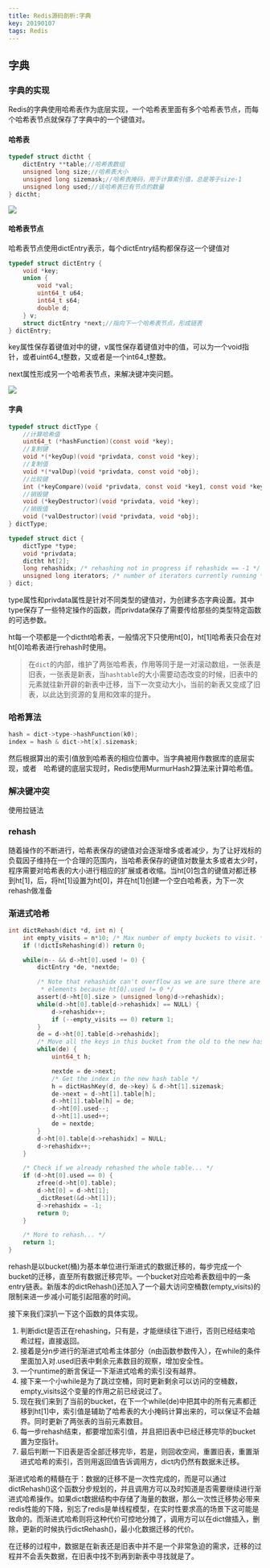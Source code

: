 ```yaml
---
title: Redis源码剖析:字典
key: 20190107
tags: Redis
---
```


## 字典

### 字典的实现

Redis的字典使用哈希表作为底层实现，一个哈希表里面有多个哈希表节点，而每个哈希表节点就保存了字典中的一个键值对。

#### 哈希表

```c
typedef struct dictht {
    dictEntry **table;//哈希表数组
    unsigned long size;//哈希表大小
    unsigned long sizemask;//哈希表掩码，用于计算索引值，总是等于size-1
    unsigned long used;//该哈希表已有节点的数量
} dictht;
```

![](https://s2.ax1x.com/2019/02/12/kdcEZt.png)

#### 哈希表节点

哈希表节点使用dictEntry表示，每个dictEntry结构都保存这一个键值对

```c
typedef struct dictEntry {
    void *key;
    union {
        void *val;
        uint64_t u64;
        int64_t s64;
        double d;
    } v;
    struct dictEntry *next;//指向下一个哈希表节点，形成链表
} dictEntry;
```

key属性保存着键值对中的键，v属性保存着键值对中的值，可以为一个void指针，或者uint64_t整数，又或者是一个int64_t整数。

next属性形成另一个哈希表节点，来解决键冲突问题。

[![](https://s2.ax1x.com/2019/02/12/kdcNJU.md.png)](https://imgchr.com/i/kdcNJU)

#### 字典

```c
typedef struct dictType {
    //计算哈希值
    uint64_t (*hashFunction)(const void *key);
    //复制键
    void *(*keyDup)(void *privdata, const void *key);
    //复制值
    void *(*valDup)(void *privdata, const void *obj);
    //比较键
    int (*keyCompare)(void *privdata, const void *key1, const void *key2);
    //销毁键
    void (*keyDestructor)(void *privdata, void *key);
    //销毁值
    void (*valDestructor)(void *privdata, void *obj);
} dictType;

typedef struct dict {
    dictType *type;
    void *privdata;
    dictht ht[2];
    long rehashidx; /* rehashing not in progress if rehashidx == -1 */
    unsigned long iterators; /* number of iterators currently running */
} dict;
```

type属性和privdata属性是针对不同类型的键值对，为创建多态字典设置。其中type保存了一些特定操作的函数，而privdata保存了需要传给那些的类型特定函数的可选参数。

ht每一个项都是一个dictht哈希表，一般情况下只使用ht[0]，ht[1]哈希表只会在对ht[0]哈希表进行rehash时使用。

> 在`dict`的内部，维护了两张哈希表，作用等同于是一对滚动数组，一张表是旧表，一张表是新表，当`hashtable`的大小需要动态改变的时候，旧表中的元素就往新开辟的新表中迁移，当下一次变动大小，当前的新表又变成了旧表，以此达到资源的复用和效率的提升。

### 哈希算法

```c
hash = dict->type->hashFunction(k0);
index = hash & dict->ht[x].sizemask;
```

然后根据算出的索引值放到哈希表的相应位置中。当字典被用作数据库的底层实现，或者　哈希键的底层实现时，Redis使用MurmurHash2算法来计算哈希值。

### 解决键冲突

使用拉链法

### rehash

随着操作的不断进行，哈希表保存的键值对会逐渐增多或者减少，为了让好戏标的负载因子维持在一个合理的范围内，当哈希表保存的键值对数量太多或者太少时，程序需要对哈希表的大小进行相应的扩展或者收缩。当ht[0]包含的键值对都迁移到ht[1]，后，将ht[1]设置为ht[0]，并在ht[1]创建一个空白哈希表，为下一次rehash做准备

### 渐进式哈希

```c
int dictRehash(dict *d, int n) {
    int empty_visits = n*10; /* Max number of empty buckets to visit. */
    if (!dictIsRehashing(d)) return 0;

    while(n-- && d->ht[0].used != 0) {
        dictEntry *de, *nextde;

        /* Note that rehashidx can't overflow as we are sure there are more
         * elements because ht[0].used != 0 */
        assert(d->ht[0].size > (unsigned long)d->rehashidx);
        while(d->ht[0].table[d->rehashidx] == NULL) {
            d->rehashidx++;
            if (--empty_visits == 0) return 1;
        }
        de = d->ht[0].table[d->rehashidx];
        /* Move all the keys in this bucket from the old to the new hash HT */
        while(de) {
            uint64_t h;

            nextde = de->next;
            /* Get the index in the new hash table */
            h = dictHashKey(d, de->key) & d->ht[1].sizemask;
            de->next = d->ht[1].table[h];
            d->ht[1].table[h] = de;
            d->ht[0].used--;
            d->ht[1].used++;
            de = nextde;
        }
        d->ht[0].table[d->rehashidx] = NULL;
        d->rehashidx++;
    }

    /* Check if we already rehashed the whole table... */
    if (d->ht[0].used == 0) {
        zfree(d->ht[0].table);
        d->ht[0] = d->ht[1];
        _dictReset(&d->ht[1]);
        d->rehashidx = -1;
        return 0;
    }

    /* More to rehash... */
    return 1;
}

```

rehash是以bucket(桶)为基本单位进行渐进式的数据迁移的，每步完成一个bucket的迁移，直至所有数据迁移完毕。一个bucket对应哈希表数组中的一条entry链表。新版本的dictRehash()还加入了一个最大访问空桶数(empty_visits)的限制来进一步减小可能引起阻塞的时间。

接下来我们深扒一下这个函数的具体实现。

1. 判断dict是否正在rehashing，只有是，才能继续往下进行，否则已经结束哈希过程，直接返回。
2. 接着是分n步进行的渐进式哈希主体部分（n由函数参数传入），在while的条件里面加入对.used旧表中剩余元素数目的观察，增加安全性。
3. 一个runtime的断言保证一下渐进式哈希的索引没有越界。
4. 接下来一个小while是为了跳过空桶，同时更新剩余可以访问的空桶数，empty_visits这个变量的作用之前已经说过了。
5. 现在我们来到了当前的bucket，在下一个while(de)中把其中的所有元素都迁移到ht[1]中，索引值是辅助了哈希表的大小掩码计算出来的，可以保证不会越界。同时更新了两张表的当前元素数目。
6. 每一步rehash结束，都要增加索引值，并且把旧表中已经迁移完毕的bucket置为空指针。
7. 最后判断一下旧表是否全部迁移完毕，若是，则回收空间，重置旧表，重置渐进式哈希的索引，否则用返回值告诉调用方，dict内仍然有数据未迁移。 


渐进式哈希的精髓在于：数据的迁移不是一次性完成的，而是可以通过dictRehash()这个函数分步规划的，并且调用方可以及时知道是否需要继续进行渐进式哈希操作。如果dict数据结构中存储了海量的数据，那么一次性迁移势必带来redis性能的下降，别忘了redis是单线程模型，在实时性要求高的场景下这可能是致命的。而渐进式哈希则将这种代价可控地分摊了，调用方可以在dict做插入，删除，更新的时候执行dictRehash()，最小化数据迁移的代价。 

在迁移的过程中，数据是在新表还是旧表中并不是一个非常急迫的需求，迁移的过程并不会丢失数据，在旧表中找不到再到新表中寻找就是了。

